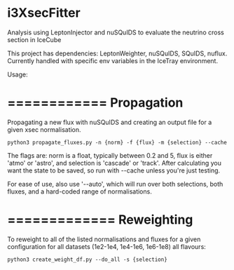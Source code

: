 # i3XsecFitter
Analysis using LeptonInjector and nuSQuIDS to evaluate the neutrino cross section in IceCube

This project has dependencies: LeptonWeighter, nuSQuIDS, SQuIDS, nuflux.
Currently handled with specific env variables in the IceTray environment.

Usage:

============
Propagation
============

Propagating a new flux with nuSQuIDS and creating an output file for a given xsec normalisation.

```python3 propagate_fluxes.py -n {norm} -f {flux} -m {selection} --cache```

The flags are: norm is a float, typically between 0.2 and 5, flux is either 'atmo' or 'astro', and selection is 'cascade' or 'track'.
After calculating you want the state to be saved, so run with --cache unless you're just testing.

For ease of use, also use '--auto', which will run over both selections, both fluxes, and a hard-coded range of normalisations. 

=============
Reweighting
=============

To reweight to all of the listed normalisations and fluxes for a given configuration for all datasets (1e2-1e4, 1e4-1e6, 1e6-1e8) all flavours:

```python3 create_weight_df.py --do_all -s {selection}```

